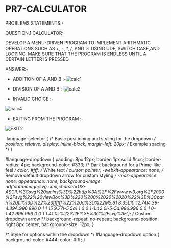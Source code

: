 # PR7-CALCULATOR
PROBLEMS STATEMENTS:-

QUESTION.1 CALCULATOR:-

DEVELOP A MENU-DRIVEN PROGRAM TO IMPLEMENT ARITHMATIC OPERATIONS SUCH AS +, -, *, /, AND % USING UDF, SWITCH CASE,AND LOOPING.
MAKE SURE THAT THE PROGRAM IS ENDLESS UNTIL A CERTAIN LETTER IS PRESSED.

ANSWER:-
 * ADDITION OF A AND B :-![calc1](https://github.com/user-attachments/assets/564daf03-55db-48d9-8894-1061be391a81)

 * DIVISION OF A AND B :-![calc2](https://github.com/user-attachments/assets/ccef32c9-3d6b-491d-9b46-597284bdb1b3)
  
 * INVALID CHOICE :-
 
  ![calc4](https://github.com/user-attachments/assets/85cae0a6-5cd8-4c20-be13-80a1abb03903)

 * EXITING FROM THE PROGRAM :-
  
 ![EXIT2](https://github.com/user-attachments/assets/9b8411cb-649a-469f-a810-82c1ba8dba49)

.language-selector {
    /* Basic positioning and styling for the dropdown */
    position: relative;
    display: inline-block;
    margin-left: 20px; /* Example spacing */
}

#language-dropdown {
    padding: 8px 12px;
    border: 1px solid #ccc;
    border-radius: 4px;
    background-color: #333; /* Dark background for a Prime-like feel */
    color: #fff; /* White text */
    cursor: pointer;
    -webkit-appearance: none; /* Remove default dropdown arrow for custom styling */
    -moz-appearance: none;
    appearance: none;
    background-image: url('data:image/svg+xml;charset=US-ASCII,%3Csvg%20xmlns%3D%22http%3A%2F%2Fwww.w3.org%2F2000%2Fsvg%22%20viewBox%3D%220%200%2020%2020%22%3E%3Cpath%20fill%3D%22%23ffffff%22%20d%3D%22M5.61 8.35L10 12.74l4.39-4.39A.996.996 0 1 1 15 9.77l-5 5a1 1 0 0 1-1.42 0l-5-5a.996.996 0 0 1 0-1.42.996.996 0 0 1 1.41 0z%22%2F%3E%3C%2Fsvg%3E'); /* Custom dropdown arrow */
    background-repeat: no-repeat;
    background-position: right 8px center;
    background-size: 12px;
}

/* Style for options within the dropdown */
#language-dropdown option {
    background-color: #444;
    color: #fff;
}



